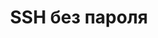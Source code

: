 ---
canonicalURL: "blog/ssh-bez-parolia/" # EX: blog/article or https://<>
title: "SSH без пароля"
description: "Как создать SSH ключ."
cover: "@img/ssh-bez-parolia-cover.webp"
coverW: 480
coverH: 240
# coverCaption: ""
# date: 2001-01-29
# author: "nozsh"
# authorTwitter: "" #do not include @
# tags: ["", ""]
# keywords: ["", ""]
# showFullContent: true
# readingTime: true
# hideComments: false
# color: "" #color from the theme settings
# noindex: true
# weight: 1 # less = top pos; more = low pos 
---